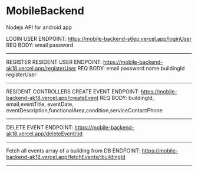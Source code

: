 # MobileBackend
Nodejs API for android app

LOGIN USER
ENDPOINT:
https://mobile-backend-s6ep.vercel.app/loginUser
REQ BODY:
email
password
****************************************************************
REGISTER  RESIDENT USER
ENDPOINT:
https://mobile-backend-ak18.vercel.app/registerUser
REQ BODY:
email
password
name
buildingId
registerUser
***************************************************************

RESIDENT CONTROLLERS
CREATE EVENT
ENDPOINT:
https://mobile-backend-ak18.vercel.app/createEvent
REQ BODY:
buildingId, email,eventTitle, eventDate, eventDescription,functionalArea,condition,serviceContactPhone
******************************************************************************************************
DELETE EVENT
ENDPOINT:
https://mobile-backend-ak18.vercel.app/deleteEvent/:id
*******************************************************
Fetch all events array of a building from DB
ENDPOINT:
https://mobile-backend-ak18.vercel.app/fetchEvents/:buildingId
***************************************************************





